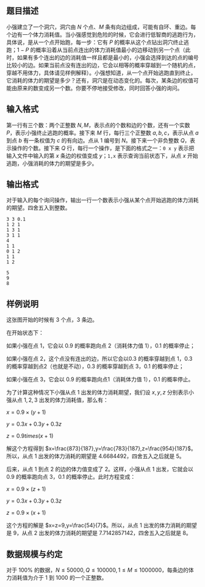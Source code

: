 ## 题目描述

小强建立了一个洞穴，洞穴由 $N$ 个点、$M$ 条有向边组成，可能有自环、重边。每个边有一个体力消耗值。当小强感觉到危险的时候，它会进行低智商的逃跑行为，具体说，是从一个点开始跑，每一步：它有 $P$ 的概率从这个点钻出洞穴终止逃跑；$1-P$ 的概率沿着从当前点连出的体力消耗值最小的边移动到另一个点（此时，如果有多个连出的边的消耗值一样且都是最小的，小强会选择到达的点的编号比较小的边。如果当前点没有连出的边，它会以相等的概率穿越到一个随机的点，穿越不用体力，具体请见样例解释）。小强想知道，从一个点开始逃跑直到终止，它消耗的体力的期望是多少？还有，洞穴是在动态变化的。每次，某条边的权值可能由原来的数变成另一个数。你要不停地接受修改，同时回答小强的询问。

## 输入格式

第一行有三个数：两个正整数 $N,M$，表示点的个数和边的个数，还有一个实数 $P$，表示小强终止逃跑的概率。接下来 $M$ 行，每行三个正整数 $a,b,c$，表示从点 $a$ 到点 $b$ 有一条权值为 $c$ 的有向边。点从 $1$ 编号到 $N$。接下来一个非负整数 $Q$，表示操作的个数。接下来 $Q$ 行，每行一个操作，是下面的格式之一：`0 x y` 表示把输入文件中输入的第 $x$ 条边的权值变成 $y$；`1,x` 表示查询当前状态下，从点 $x$ 开始逃跑，小强消耗的体力的期望是多少。

## 输出格式

对于输入的每个询问操作，输出一行一个数表示小强从某个点开始逃跑的体力消耗的期望。四舍五入到整数。

```input1
3 3 0.1
1 2 1
1 3 1
3 1 1
4
1 1
0 1 2
1 1
1 2
```

```output1
5
9
8
```

## 样例说明

这张图开始的时候有 $3$ 个点，$3$ 条边。

在开始状态下：

如果小强在点 $1$，它会以 $0.9$ 的概率跑向点 $2$（消耗体力值 $1$），$0.1$ 的概率停止；

如果小强在点 $2$，这个点没有连出的边，所以它会以$0.3$ 的概率穿越到点 $1$，$0.3$ 的概率穿越到点$2$（也就是不动），$0.3$ 的概率穿越到点 $3$，$0.1$ 的概率停止；

如果小强在点 $3$，它会以 $0.9$ 的概率跑向点1（消耗体力值 $1$），$0.1$ 的概率停止。   

为了计算这种情况下小强从点 $1$ 出发的体力消耗期望，我们设 $x,y,z$ 分别表示小强从点 $1,2,3$ 出发的体力消耗值，那么有：

$x=0.9\times(y+1)$

$y=0.3x+0.3y+0.3z$

$z=0.9times(x+1)$

解这个方程得到 $x=\frac{873}{187},y=\frac{783}{187},z=\frac{954}{187}$。所以，从点 $1$ 出发的体力消耗的期望是 $4.6684492$，四舍五入之后就是 $5$。

后来，从点 $1$ 到点 $2$ 的边的体力值变成了 $2$。这样，小强从点 $1$ 出发，它就会以 $0.9$ 的概率跑向点 $3$，$0.1$ 的概率停止。此时方程变成：

$x=0.9\times(z+1)$

$y=0.3x+0.3y+0.3z$

$z=0.9\times(x+1)$ 

这个方程的解是 $x=z=9,y=\frac{54}{7}$。所以，从点 $1$ 出发的体力消耗的期望是 $9$，从点 $2$ 出发的体力消耗的期望是 $7.7142857142$，四舍五入之后就是 $8$。

## 数据规模与约定

对于 $100\%$ 的数据，$N\le50000,Q\le100000,1\le M\le1000000$，每条边的体力消耗值为介于 $1$ 到 $1000$ 的一个正整数。



